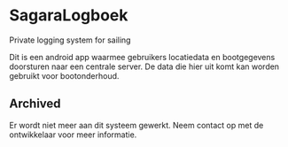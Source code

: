# SagaraLogboek
Private logging system for sailing

Dit is een android app waarmee gebruikers locatiedata en bootgegevens doorsturen naar een centrale server. De data die hier uit komt kan worden gebruikt voor bootonderhoud.

## Archived
Er wordt niet meer aan dit systeem gewerkt. Neem contact op met de ontwikkelaar voor meer informatie.
